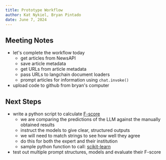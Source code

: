 ```yaml
---
title: Prototype Workflow
author: Kat Nykiel, Bryan Pintado
date: June 7, 2024
---
```


## Meeting Notes

- let's complete the workflow today
  - get articles from NewsAPI
  - save article metadata
  - get URLs from article metadata
  - pass URLs to langchain document loaders
  - prompt articles for information using `chat.invoke()`
- upload code to github from bryan's computer

## Next Steps

- write a python script to calculate [F-score](https://en.wikipedia.org/wiki/F-score)
  - we are comparing the predictions of the LLM against the manually obtained results
  - instruct the models to give clear, structured outputs
  - we will need to match strings to see how well they agree
  - do this for both the expert and their institution
  - sample python function to call: [scikit-learn](https://scikit-learn.org/stable/modules/generated/sklearn.metrics.f1_score.html)
- test out multiple prompt structures, models and evaluate their F-score 
